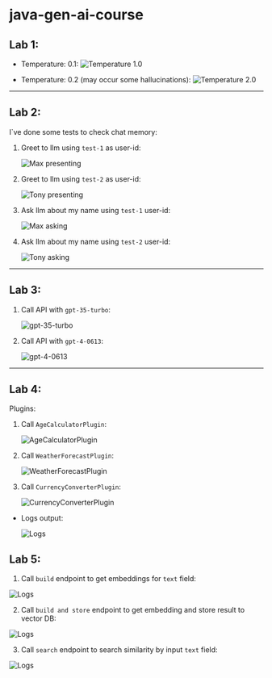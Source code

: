 # java-gen-ai-course

## Lab 1:

- Temperature: 0.1:
  <img src="img/lab_01_temperature_1_0.png" alt="Temperature 1.0">

- Temperature: 0.2 (may occur some hallucinations):
  <img src="img/lab_01_temperature_1_0.png" alt="Temperature 2.0">

---

## Lab 2:

I`ve done some tests to check chat memory:

1. Greet to llm using `test-1` as user-id:

   <img src="img/lab_02_name_test_1.png" alt="Max presenting">

2. Greet to llm using `test-2` as user-id:

   <img src="img/lab_02_name_test_2.png" alt="Tony presenting">

3. Ask llm about my name using `test-1` user-id:

   <img src="img/lab_02_name_test_3.png" alt="Max asking">

4. Ask llm about my name using `test-2` user-id:

   <img src="img/lab_02_name_test_4.png" alt="Tony asking">

---

## Lab 3:

1. Call API with `gpt-35-turbo`:

   <img src="img/lab_03_model_gpt_35_turbo.png" alt="gpt-35-turbo">

2. Call API with `gpt-4-0613`:

   <img src="img/lab_03_model_gpt_4_0613.png" alt="gpt-4-0613">

---

## Lab 4:

Plugins:

1. Call `AgeCalculatorPlugin`:

   <img src="img/lab_04_calculate_age_plugin.png" alt="AgeCalculatorPlugin">

2. Call `WeatherForecastPlugin`:

   <img src="img/lab_04_weather_forecast_plugin.png" alt="WeatherForecastPlugin">

3. Call `CurrencyConverterPlugin`:

   <img src="img/lab_04_currency_converter_plugin.png" alt="CurrencyConverterPlugin">

- Logs output:

  <img src="img/lab_04_logs_output.png" alt="Logs">

## Lab 5:

1. Call `build` endpoint to get embeddings for `text` field:

  <img src="img/lab_05_build_endpoint.png" alt="Logs">

2. Call `build and store` endpoint to get embedding and store result to vector DB:

  <img src="img/lab_05_build_and_store.png" alt="Logs">

3. Call `search` endpoint to search similarity by input `text` field:

  <img src="img/lab_05_search_endpoint.png" alt="Logs">
